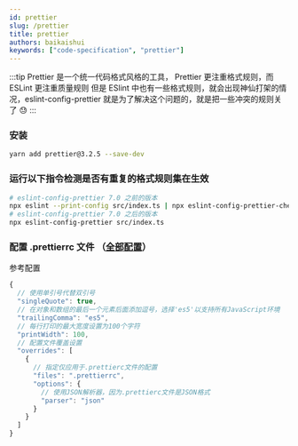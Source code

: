 ```yaml
---
id: prettier
slug: /prettier
title: prettier
authors: baikaishui
keywords: ["code-specification", "prettier"]
---
```


:::tip
Prettier 是一个统一代码格式风格的工具， Prettier 更注重格式规则，而 ESLint 更注重质量规则
但是 ESlint 中也有一些格式规则，就会出现神仙打架的情况，eslint-config-prettier 就是为了解决这个问题的，就是把一些冲突的规则关了 😓
:::

### 安装

```bash
yarn add prettier@3.2.5 --save-dev
```

### 运行以下指令检测是否有重复的格式规则集在生效

```bash
# eslint-config-prettier 7.0 之前的版本
npx eslint --print-config src/index.ts | npx eslint-config-prettier-check
# eslint-config-prettier 7.0 之后的版本
npx eslint-config-prettier src/index.ts
```

### 配置 .prettierrc 文件 （[全部配置](https://prettier.io/docs/en/configuration.html)）

参考配置

```javascript
{
  // 使用单引号代替双引号
  "singleQuote": true,
  // 在对象和数组的最后一个元素后面添加逗号，选择'es5'以支持所有JavaScript环境
  "trailingComma": "es5",
  // 每行打印的最大宽度设置为100个字符
  "printWidth": 100,
  // 配置文件覆盖设置
  "overrides": [
    {
      // 指定仅应用于.prettierc文件的配置
      "files": ".prettierrc",
      "options": {
        // 使用JSON解析器，因为.prettierc文件是JSON格式
        "parser": "json"
      }
    }
  ]
}
```
